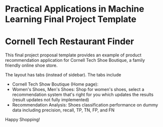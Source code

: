 # Practical Applications in Machine Learning Final Project Template

# Cornell Tech Restaurant Finder

This final project proposal template provides an example of product recommendation application for Cornell Tech Shoe Boutique, a family friendly online shoe store. 

The layout has tabs (instead of sidebar). The tabs include 
- Cornell Tech Show Boutique (Home page):
- Women's Shoes, Men's Shoes: Shop for women's shoes, select a recommendation system that's right for you which updates the results (result updates not fully implemented)
- Recommendation Analysis: Shoes classification performance on dummy data including precision, recall, TP, TN, FP, and FN

Happy Shopping!